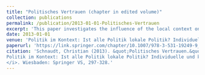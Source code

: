 ```yaml
---
title: "Politisches Vertrauen (chapter in edited volume)"
collection: publications
permalink: /publication/2013-01-01-Politisches-Vertrauen
excerpt: 'This paper investigates the influence of the local context on citizens´ trust in political institutions and authorities.'
date: 2013-01-01
venue: 'Politik im Kontext: Ist alle Politik lokale Politik? Individuelle und kontextuelle Determinanten politischer Orientierungen, edited by Jan W. van Deth and Markus Tausendpfund'
paperurl: 'https://link.springer.com/chapter/10.1007/978-3-531-19249-9_11'
citation: 'Schnaudt, Christian (2013). &quot;Politisches Vertrauen.&quot; In Jan W. van Deth and Markus Tausendpfund (eds), <i>
Politik im Kontext: Ist alle Politik lokale Politik? Individuelle und kontextuelle Determinanten politischer Orientierungen
</i>. Wiesbaden: Springer VS, 297-328.'
---
```

